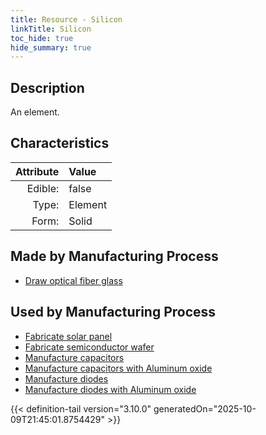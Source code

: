 ```yaml
---
title: Resource - Silicon
linkTitle: Silicon
toc_hide: true
hide_summary: true
---
```

<!-- This is generated by the MarsSim HelpGenertor, do not edit. -->

## Description
An element.

## Characteristics

| Attribute      | Value |
|--------:|:------|
|Edible:|false|
|Type:|Element|
|Form:|Solid|
 
## Made by Manufacturing Process

- [Draw optical fiber glass](/docs/definitions/process/draw-optical-fiber-glass)

## Used by Manufacturing Process

- [Fabricate solar panel](/docs/definitions/process/fabricate-solar-panel)
- [Fabricate semiconductor wafer](/docs/definitions/process/fabricate-semiconductor-wafer)
- [Manufacture capacitors](/docs/definitions/process/manufacture-capacitors)
- [Manufacture capacitors with Aluminum oxide](/docs/definitions/process/manufacture-capacitors-with-aluminum-oxide)
- [Manufacture diodes](/docs/definitions/process/manufacture-diodes)
- [Manufacture diodes with Aluminum oxide](/docs/definitions/process/manufacture-diodes-with-aluminum-oxide)


    


{{< definition-tail version="3.10.0" generatedOn="2025-10-09T21:45:01.8754429" >}}


